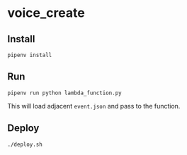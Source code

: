 # voice_create

## Install

```
pipenv install
```

## Run

```
pipenv run python lambda_function.py
```

This will load adjacent `event.json` and pass to the function.

## Deploy

```
./deploy.sh
```
